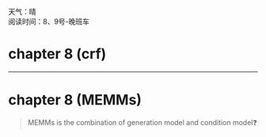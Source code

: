 天气：晴  
阅读时间：8、9号-晚班车

# chapter 8 (crf)







---



# chapter 8 (MEMMs)





>MEMMs​ is the combination of generation model and condition model:question:

